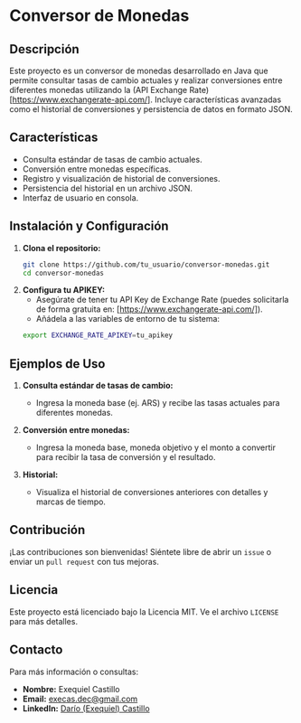 # Conversor de Monedas

## Descripción
Este proyecto es un conversor de monedas desarrollado en Java que permite consultar tasas de cambio actuales y realizar conversiones entre diferentes monedas utilizando la (API Exchange Rate)[https://www.exchangerate-api.com/]. Incluye características avanzadas como el historial de conversiones y persistencia de datos en formato JSON.

## Características
- Consulta estándar de tasas de cambio actuales.
- Conversión entre monedas específicas.
- Registro y visualización de historial de conversiones.
- Persistencia del historial en un archivo JSON.
- Interfaz de usuario en consola.

## Instalación y Configuración
1. **Clona el repositorio:**
   ```sh
   git clone https://github.com/tu_usuario/conversor-monedas.git
   cd conversor-monedas
2. **Configura tu APIKEY:**
   - Asegúrate de tener tu API Key de Exchange Rate (puedes solicitarla de forma gratuita en: [https://www.exchangerate-api.com/]).
   - Añádela a las variables de entorno de tu sistema:
   ```sh
   export EXCHANGE_RATE_APIKEY=tu_apikey

## Ejemplos de Uso
1. **Consulta estándar de tasas de cambio:**
   - Ingresa la moneda base (ej. ARS) y recibe las tasas actuales para diferentes monedas.

2. **Conversión entre monedas:**
   - Ingresa la moneda base, moneda objetivo y el monto a convertir para recibir la tasa de conversión y el resultado.

3. **Historial:**
   - Visualiza el historial de conversiones anteriores con detalles y marcas de tiempo.

## Contribución
¡Las contribuciones son bienvenidas! Siéntete libre de abrir un `issue` o enviar un `pull request` con tus mejoras.

## Licencia
Este proyecto está licenciado bajo la Licencia MIT. Ve el archivo `LICENSE` para más detalles.

## Contacto
Para más información o consultas:
- **Nombre:** Exequiel Castillo
- **Email:** execas.dec@gmail.com
- **LinkedIn:** [Darío (Exequiel) Castillo](https://www.linkedin.com/in/dar%C3%ADo-castillo-b1463998/)
